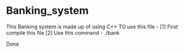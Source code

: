 # Banking_system

This Banking system is made up of using C++ 
TO use this file - 
  [1] First compile this file 
  [2] Use this command - ./bank

 Done  
